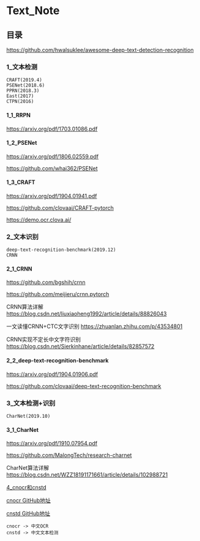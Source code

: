 # Text_Note

## 目录

https://github.com/hwalsuklee/awesome-deep-text-detection-recognition

### 1_文本检测

```
CRAFT(2019.4)
PSENet(2018.6)
PPRN(2018.3)
East(2017)
CTPN(2016)
```

#### 1_1_RRPN

https://arxiv.org/pdf/1703.01086.pdf

#### 1_2_PSENet

https://arxiv.org/pdf/1806.02559.pdf

https://github.com/whai362/PSENet

#### 1_3_CRAFT

https://arxiv.org/pdf/1904.01941.pdf

https://github.com/clovaai/CRAFT-pytorch

https://demo.ocr.clova.ai/


### 2_文本识别

```
deep-text-recognition-benchmark(2019.12)
CRNN
```

#### 2_1_CRNN

https://github.com/bgshih/crnn

https://github.com/meijieru/crnn.pytorch

CRNN算法详解 https://blog.csdn.net/liuxiaoheng1992/article/details/88826043

一文读懂CRNN+CTC文字识别 https://zhuanlan.zhihu.com/p/43534801

CRNN实现不定长中文字符识别 https://blog.csdn.net/Sierkinhane/article/details/82857572

#### 2_2_deep-text-recognition-benchmark

https://arxiv.org/pdf/1904.01906.pdf

https://github.com/clovaai/deep-text-recognition-benchmark


### 3_文本检测+识别

```
CharNet(2019.10)
```

#### 3_1_CharNet

https://arxiv.org/pdf/1910.07954.pdf

https://github.com/MalongTech/research-charnet

CharNet算法详解 https://blog.csdn.net/WZZ18191171661/article/details/102988721

[4_cnocr和cnstd](https://github.com/MrCat9/Text_Note/tree/master/cnocr_test)

[cnocr GitHub地址](https://github.com/breezedeus/cnocr)

[cnstd GitHub地址](https://github.com/breezedeus/cnstd)

```
cnocr -> 中文OCR
cnstd -> 中文文本检测
```

